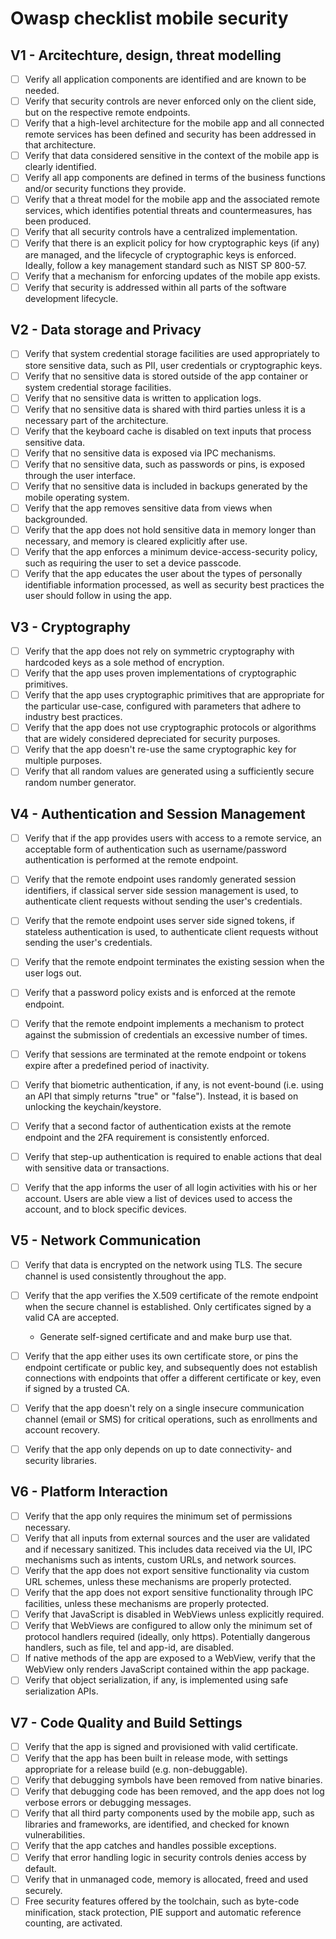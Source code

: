 # Owasp checklist mobile security

## V1 - Arcitechture, design, threat modelling

* [ ] Verify all application components are identified and are known to be needed.
* [ ] Verify that security controls are never enforced only on the client side, but on the respective remote endpoints.
* [ ] Verify that a high-level architecture for the mobile app and all connected remote services has been defined and security has been addressed in that architecture.
* [ ] Verify that data considered sensitive in the context of the mobile app is clearly identified.
* [ ] Verify all app components are defined in terms of the business functions and/or security functions they provide.
* [ ] Verify that a threat model for the mobile app and the associated remote services, which identifies potential threats and countermeasures, has been produced.
* [ ] Verify that all security controls have a centralized implementation.
* [ ] Verify that there is an explicit policy for how cryptographic keys (if any) are managed, and the lifecycle of cryptographic keys is enforced. Ideally, follow a key management standard such as NIST SP 800-57.
* [ ] Verify that a mechanism for enforcing updates of the mobile app exists.
* [ ] Verify that security is addressed within all parts of the software development lifecycle. 

## V2 - Data storage and Privacy

* [ ] Verify that system credential storage facilities are used appropriately to store sensitive data, such as PII, user credentials or cryptographic keys.
* [ ] Verify that no sensitive data is stored outside of the app container or system credential storage facilities.
* [ ] Verify that no sensitive data is written to application logs.
* [ ] Verify that no sensitive data is shared with third parties unless it is a necessary part of the architecture.
* [ ] Verify that the keyboard cache is disabled on text inputs that process sensitive data. 
* [ ] Verify that no sensitive data is exposed via IPC mechanisms. 
* [ ] Verify that no sensitive data, such as passwords or pins, is exposed through the user interface.
* [ ] Verify that no sensitive data is included in backups generated by the mobile operating system. 
* [ ] Verify that the app removes sensitive data from views when backgrounded. 
* [ ] Verify that the app does not hold sensitive data in memory longer than necessary, and memory is cleared explicitly after use.
* [ ] Verify that the app enforces a minimum device-access-security policy, such as requiring the user to set a device passcode. 
* [ ] Verify that the app educates the user about the types of personally identifiable information processed, as well as security best practices the user should follow in using the app. 

## V3 - Cryptography

* [ ] Verify that the app does not rely on symmetric cryptography with hardcoded keys as a sole method of encryption.
* [ ] Verify that the app uses proven implementations of cryptographic primitives. 
* [ ] Verify that the app uses cryptographic primitives that are appropriate for the particular use-case, configured with parameters that adhere to industry best practices.
* [ ] Verify that the app does not use cryptographic protocols or algorithms that are widely considered depreciated for security purposes.
* [ ] Verify that the app doesn't re-use the same cryptographic key for multiple purposes.
* [ ] Verify that all random values are generated using a sufficiently secure random number generator. 

## V4 - Authentication and Session Management

* [ ] Verify that if the app provides users with access to a remote service, an acceptable form of authentication such as username/password authentication is performed at the remote endpoint.
* [ ] Verify that the remote endpoint uses randomly generated session identifiers, if classical server side session management is used, to authenticate client requests without sending the user's credentials.
* [ ] Verify that the remote endpoint uses server side signed tokens, if stateless authentication is used, to authenticate client requests without sending the user's credentials.
* [ ] Verify that the remote endpoint terminates the existing session when the user logs out.
* [ ] Verify that a password policy exists and is enforced at the remote endpoint. 
* [ ] Verify that the remote endpoint implements a mechanism to protect against the submission of credentials an excessive number of times.
* [ ] Verify that sessions are terminated at the remote endpoint or tokens expire after a predefined period of inactivity. 
* [ ] Verify that biometric authentication, if any, is not event-bound (i.e. using an API that simply returns "true" or "false"). Instead, it is based on unlocking the keychain/keystore. 
* [ ] Verify that a second factor of authentication exists at the remote endpoint and the 2FA requirement is consistently enforced. 
* [ ] Verify that step-up authentication is required to enable actions that deal with sensitive data or transactions.
* [ ] Verify that the app informs the user of all login activities with his or her account. Users are able view a list of devices used to access the account, and to block specific devices.


## V5 - Network Communication

* [ ] Verify that data is encrypted on the network using TLS. The secure channel is used consistently throughout the app.
* [ ] Verify that the app verifies the X.509 certificate of the remote endpoint when the secure channel is established. Only certificates signed by a valid CA are accepted.
  - Generate self-signed certificate and and make burp use that.
  
* [ ] Verify that the app either uses its own certificate store, or pins the endpoint certificate or public key, and subsequently does not establish connections with endpoints that offer a different certificate or key, even if signed by a trusted CA.
* [ ] Verify that the app doesn't rely on a single insecure communication channel (email or SMS) for critical operations, such as enrollments and account recovery.
* [ ] Verify that the app only depends on up to date connectivity- and security libraries.

## V6 - Platform Interaction

* [ ] Verify that the app only requires the minimum set of permissions necessary. 
* [ ] Verify that all inputs from external sources and the user are validated and if necessary sanitized. This includes data received via the UI, IPC mechanisms such as intents, custom URLs, and network sources.
* [ ] Verify that the app does not export sensitive functionality via custom URL schemes, unless these mechanisms are properly protected. 
* [ ] Verify that the app does not export sensitive functionality through IPC facilities, unless these mechanisms are properly protected. 
* [ ] Verify that JavaScript is disabled in WebViews unless explicitly required. 
* [ ] Verify that WebViews are configured to allow only the minimum set of protocol handlers required (ideally, only https). Potentially dangerous handlers, such as file, tel and app-id, are disabled. 
* [ ] If native methods of the app are exposed to a WebView, verify that the WebView only renders JavaScript contained within the app package.
* [ ] Verify that object serialization, if any, is implemented using safe serialization APIs. 

## V7 - Code Quality and Build Settings
* [ ] Verify that the app is signed and provisioned with valid certificate.
* [ ] Verify that the app has been built in release mode, with settings appropriate for a release build (e.g. non-debuggable).
* [ ] Verify that debugging symbols have been removed from native binaries. 
* [ ] Verify that debugging code has been removed, and the app does not log verbose errors or debugging messages. 
* [ ] Verify that all third party components used by the mobile app, such as libraries and frameworks, are identified, and checked for known vulnerabilities.
* [ ] Verify that the app catches and handles possible exceptions.
* [ ] Verify that error handling logic in security controls denies access by default.
* [ ] Verify that in unmanaged code, memory is allocated, freed and used securely.
* [ ] Free security features offered by the toolchain, such as byte-code minification, stack protection, PIE support and automatic reference counting, are activated.
